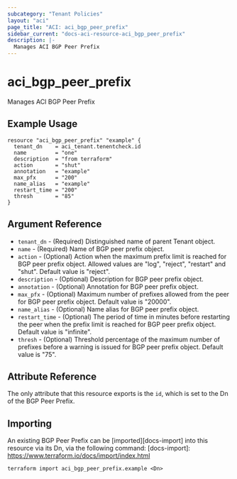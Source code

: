 ```yaml
---
subcategory: "Tenant Policies"
layout: "aci"
page_title: "ACI: aci_bgp_peer_prefix"
sidebar_current: "docs-aci-resource-aci_bgp_peer_prefix"
description: |-
  Manages ACI BGP Peer Prefix
---
```


# aci_bgp_peer_prefix #
Manages ACI BGP Peer Prefix

## Example Usage ##

```hcl
resource "aci_bgp_peer_prefix" "example" {
  tenant_dn    = aci_tenant.tenentcheck.id
  name         = "one"
  description  = "from terraform"
  action       = "shut"
  annotation   = "example"
  max_pfx      = "200"
  name_alias   = "example"
  restart_time = "200"
  thresh       = "85"
}
```


## Argument Reference ##

* `tenant_dn` - (Required) Distinguished name of parent Tenant object.
* `name` - (Required) Name of BGP peer prefix object.
* `action` - (Optional) Action when the maximum prefix limit is reached for BGP peer prefix object. Allowed values are "log", "reject", "restart" and "shut". Default value is "reject".
* `description` - (Optional) Description for BGP peer prefix object.
* `annotation` - (Optional) Annotation for BGP peer prefix object.
* `max_pfx` - (Optional) Maximum number of prefixes allowed from the peer for BGP peer prefix object. Default value is "20000".
* `name_alias` - (Optional) Name alias for BGP peer prefix object.
* `restart_time` - (Optional) The period of time in minutes before restarting the peer when the prefix limit is reached for BGP peer prefix object. Default value is "infinite".
* `thresh` - (Optional) Threshold percentage of the maximum number of prefixes before a warning is issued for BGP peer prefix object. Default value is "75".
 


## Attribute Reference

The only attribute that this resource exports is the `id`, which is set to the
Dn of the BGP Peer Prefix.

## Importing ##

An existing BGP Peer Prefix can be [imported][docs-import] into this resource via its Dn, via the following command:
[docs-import]: https://www.terraform.io/docs/import/index.html


```
terraform import aci_bgp_peer_prefix.example <Dn>
```